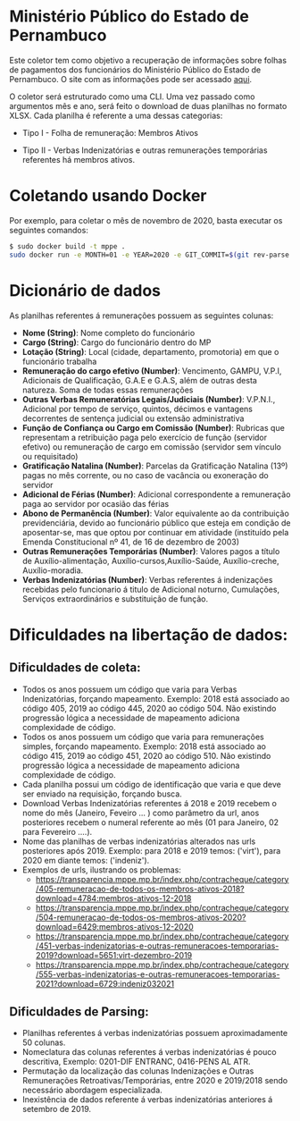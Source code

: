 # Ministério Público do Estado de Pernambuco

Este coletor tem como objetivo a recuperação de informações sobre folhas de pagamentos dos funcionários do Ministério Público do Estado de Pernambuco. O site com as informações pode ser acessado [aqui](https://transparencia.mppe.mp.br/index.php/contracheque/category/225-proventos-de-todos-os-membros-inativos).

O coletor será estruturado como uma CLI. Uma vez passado como argumentos mês e ano, será feito o download de duas planilhas no formato XLSX. Cada planilha é referente a uma dessas categorias:

- Tipo I - Folha de remuneração: Membros Ativos

- Tipo II - Verbas Indenizatórias e outras remunerações temporárias referentes há membros ativos.

# Coletando usando Docker

Por exemplo, para coletar o mês de novembro de 2020, basta executar os seguintes comandos:

```sh
$ sudo docker build -t mppe .
sudo docker run -e MONTH=01 -e YEAR=2020 -e GIT_COMMIT=$(git rev-parse HEAD) -e OUTPUT_FOLDER='/output' mppe
```
# Dicionário de dados

As planilhas referentes á remunerações possuem as seguintes colunas:

- **Nome (String)**: Nome completo do funcionário
- **Cargo (String)**: Cargo do funcionário dentro do MP
- **Lotação (String)**: Local (cidade, departamento, promotoria) em que o funcionário trabalha
- **Remuneração do cargo efetivo (Number)**: Vencimento, GAMPU, V.P.I, Adicionais de Qualificação, G.A.E e G.A.S, além de outras desta natureza. Soma de todas essas remunerações
- **Outras Verbas Remuneratórias Legais/Judiciais (Number)**: V.P.N.I., Adicional por tempo de serviço, quintos, décimos e vantagens decorrentes de sentença judicial ou extensão administrativa
- **Função de Confiança ou Cargo em Comissão  (Number)**: Rubricas que representam a retribuição paga pelo exercício de função (servidor efetivo) ou remuneração de cargo em comissão (servidor sem vínculo ou requisitado)
- **Gratificação Natalina (Number)**: Parcelas da Gratificação Natalina (13º) pagas no mês corrente, ou no caso de vacância ou exoneração do servidor
- **Adicional de Férias (Number)**: Adicional correspondente a remuneração paga ao servidor por ocasião das férias
- **Abono de Permanência (Number)**: Valor equivalente ao da contribuição previdenciária, devido ao funcionário público que esteja em condição de aposentar-se, mas que optou por continuar em atividade (instituído pela Emenda Constitucional nº 41, de 16 de dezembro de 2003)
- **Outras Remunerações Temporárias (Number)**: Valores pagos a título de Auxílio-alimentação, Auxílio-cursos,Auxílio-Saúde, Auxílio-creche, Auxílio-moradia.
- **Verbas Indenizatórias  (Number)**: Verbas referentes á indenizações recebidas pelo funcionario á titulo de Adicional noturno, Cumulações, Serviços extraordinários e substituição de função.

# Dificuldades na libertação de dados: 

## Dificuldades de coleta:

- Todos os anos possuem um código que varia para Verbas Indenizatórias, forçando mapeamento. Exemplo: 2018 está associado ao código 405, 2019 ao código 445, 2020 ao código 504. Não existindo progressão lógica a necessidade de mapeamento adiciona complexidade de código.
- Todos os anos possuem um código que varia para remunerações simples, forçando mapeamento.  Exemplo: 2018 está associado ao código 415, 2019 ao código 451, 2020 ao código 510. Não existindo progressão lógica a necessidade de mapeamento adiciona complexidade de código.
- Cada planilha possui um código de identificação que varia e que deve ser enviado na requisição, forçando busca.
- Download Verbas Indenizatórias referentes á 2018 e 2019 recebem o nome do mês (Janeiro, Feveiro ... ) como parâmetro da url, anos posteriores recebem o numeral referente ao mês (01 para Janeiro, 02 para Fevereiro ....).
- Nome das planilhas de verbas indenizatórias alterados nas urls posteriores após 2019. Exemplo: para 2018 e 2019 temos: ('virt'), para 2020 em diante temos: ('indeniz').
- Exemplos de urls, ilustrando os problemas: 
    - https://transparencia.mppe.mp.br/index.php/contracheque/category/405-remuneracao-de-todos-os-membros-ativos-2018?download=4784:membros-ativos-12-2018
    -  https://transparencia.mppe.mp.br/index.php/contracheque/category/504-remuneracao-de-todos-os-membros-ativos-2020?download=6429:membros-ativos-12-2020
    - https://transparencia.mppe.mp.br/index.php/contracheque/category/451-verbas-indenizatorias-e-outras-remuneracoes-temporarias-2019?download=5651:virt-dezembro-2019
    - https://transparencia.mppe.mp.br/index.php/contracheque/category/555-verbas-indenizatorias-e-outras-remuneracoes-temporarias-2021?download=6729:indeniz032021

## Dificuldades de Parsing:

- Planilhas referentes á verbas indenizatórias possuem aproximadamente 50 colunas. 
- Nomeclatura das colunas referentes á verbas indenizatórias é pouco descritiva, Exemplo: 0201-DIF ENTRANC, 0416-PENS AL ATR.
- Permutação da localização das colunas Indenizações e Outras Remunerações Retroativas/Temporárias, entre 2020 e 2019/2018 sendo necessário abordagem especializada. 
- Inexistência de dados referente á verbas indenizatórias anteriores á setembro de 2019.